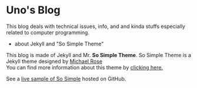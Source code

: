# Uno's Blog

This blog deals with technical issues, info, and and kinda stuffs especially related to computer programming.

* about Jekyll and "So Simple Theme"

This blog is made of Jekyll and Mr. **So Simple Theme**. So Simple Theme is a Jekyll theme designed by [Michael Rose](http://mademistakes.com)  
You can find more information about this theme by [clicking here.](http://mmistakes.github.io/so-simple-theme/theme-setup/)

See a [live sample of So Simple](http://mmistakes.github.io/so-simple-theme/) hosted on GitHub.